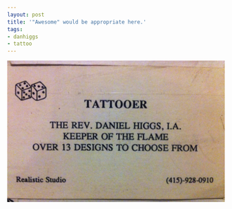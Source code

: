 ```yaml
---
layout: post
title: '"Awesome" would be appropriate here.'
tags:
- danhiggs
- tattoo
---
```

![](/tumblr_files/tumblr_lx2nshFy4s1r9rdxro1_1280.jpg)
